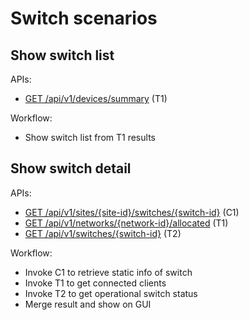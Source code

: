 # Switch scenarios

## Show switch list
APIs:
- [GET /api/v1/devices/summary](./api/tsn/devices/devices.md#get-device-status) (T1)

Workflow:
- Show switch list from T1 results


## Show switch detail
APIs:
- [GET /api/v1/sites/{site-id}/switches/{switch-id}](./api/cloud/devices/switches.md#get-switch-detail) (C1)
- [GET /api/v1/networks/{network-id}/allocated](./api/tsn/networks.md#get-Network-allocated-count) (T1)
- [GET /api/v1/switches/{switch-id}](./api/tsn/devices/switches.md#get-switch-detail) (T2)

Workflow:
- Invoke C1 to retrieve static info of switch
- Invoke T1 to get connected clients
- Invoke T2 to get operational switch status
- Merge result and show on GUI
